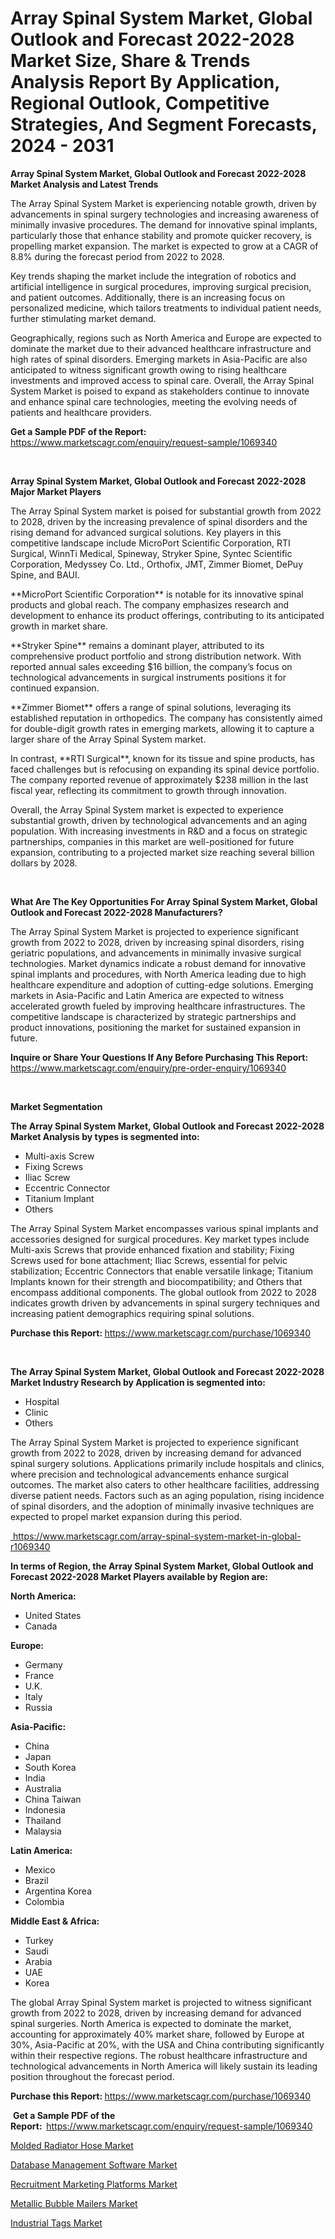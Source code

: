 <p><h1>Array Spinal System Market, Global Outlook and Forecast 2022-2028 Market Size, Share & Trends Analysis Report By Application, Regional Outlook, Competitive Strategies, And Segment Forecasts, 2024 - 2031</h1></p><p><strong>Array Spinal System Market, Global Outlook and Forecast 2022-2028 Market Analysis and Latest Trends</strong></p>
<p><p>The Array Spinal System Market is experiencing notable growth, driven by advancements in spinal surgery technologies and increasing awareness of minimally invasive procedures. The demand for innovative spinal implants, particularly those that enhance stability and promote quicker recovery, is propelling market expansion. The market is expected to grow at a CAGR of 8.8% during the forecast period from 2022 to 2028. </p><p>Key trends shaping the market include the integration of robotics and artificial intelligence in surgical procedures, improving surgical precision, and patient outcomes. Additionally, there is an increasing focus on personalized medicine, which tailors treatments to individual patient needs, further stimulating market demand. </p><p>Geographically, regions such as North America and Europe are expected to dominate the market due to their advanced healthcare infrastructure and high rates of spinal disorders. Emerging markets in Asia-Pacific are also anticipated to witness significant growth owing to rising healthcare investments and improved access to spinal care. Overall, the Array Spinal System Market is poised to expand as stakeholders continue to innovate and enhance spinal care technologies, meeting the evolving needs of patients and healthcare providers.</p></p>
<p><strong>Get a Sample PDF of the Report:&nbsp;</strong> <a href="https://www.marketscagr.com/enquiry/request-sample/1069340">https://www.marketscagr.com/enquiry/request-sample/1069340</a></p>
<p>&nbsp;</p>
<p><strong>Array Spinal System Market, Global Outlook and Forecast 2022-2028 Major Market Players</strong></p>
<p><p>The Array Spinal System market is poised for substantial growth from 2022 to 2028, driven by the increasing prevalence of spinal disorders and the rising demand for advanced surgical solutions. Key players in this competitive landscape include MicroPort Scientific Corporation, RTI Surgical, WinnTi Medical, Spineway, Stryker Spine, Syntec Scientific Corporation, Medyssey Co. Ltd., Orthofix, JMT, Zimmer Biomet, DePuy Spine, and BAUI.</p><p>**MicroPort Scientific Corporation** is notable for its innovative spinal products and global reach. The company emphasizes research and development to enhance its product offerings, contributing to its anticipated growth in market share.</p><p>**Stryker Spine** remains a dominant player, attributed to its comprehensive product portfolio and strong distribution network. With reported annual sales exceeding $16 billion, the company’s focus on technological advancements in surgical instruments positions it for continued expansion.</p><p>**Zimmer Biomet** offers a range of spinal solutions, leveraging its established reputation in orthopedics. The company has consistently aimed for double-digit growth rates in emerging markets, allowing it to capture a larger share of the Array Spinal System market.</p><p>In contrast, **RTI Surgical**, known for its tissue and spine products, has faced challenges but is refocusing on expanding its spinal device portfolio. The company reported revenue of approximately $238 million in the last fiscal year, reflecting its commitment to growth through innovation.</p><p>Overall, the Array Spinal System market is expected to experience substantial growth, driven by technological advancements and an aging population. With increasing investments in R&D and a focus on strategic partnerships, companies in this market are well-positioned for future expansion, contributing to a projected market size reaching several billion dollars by 2028.</p></p>
<p>&nbsp;</p>
<p><strong>What Are The Key Opportunities For Array Spinal System Market, Global Outlook and Forecast 2022-2028 Manufacturers?</strong></p>
<p><p>The Array Spinal System Market is projected to experience significant growth from 2022 to 2028, driven by increasing spinal disorders, rising geriatric populations, and advancements in minimally invasive surgical technologies. Market dynamics indicate a robust demand for innovative spinal implants and procedures, with North America leading due to high healthcare expenditure and adoption of cutting-edge solutions. Emerging markets in Asia-Pacific and Latin America are expected to witness accelerated growth fueled by improving healthcare infrastructures. The competitive landscape is characterized by strategic partnerships and product innovations, positioning the market for sustained expansion in future.</p></p>
<p><strong>Inquire or Share Your Questions If Any Before Purchasing This Report:</strong> <a href="https://www.marketscagr.com/enquiry/pre-order-enquiry/1069340">https://www.marketscagr.com/enquiry/pre-order-enquiry/1069340</a></p>
<p>&nbsp;</p>
<p><strong>Market Segmentation</strong></p>
<p><strong>The Array Spinal System Market, Global Outlook and Forecast 2022-2028 Market Analysis by types is segmented into:</strong></p>
<p><ul><li>Multi-axis Screw</li><li>Fixing Screws</li><li>Iliac Screw</li><li>Eccentric Connector</li><li>Titanium Implant</li><li>Others</li></ul></p>
<p><p>The Array Spinal System Market encompasses various spinal implants and accessories designed for surgical procedures. Key market types include Multi-axis Screws that provide enhanced fixation and stability; Fixing Screws used for bone attachment; Iliac Screws, essential for pelvic stabilization; Eccentric Connectors that enable versatile linkage; Titanium Implants known for their strength and biocompatibility; and Others that encompass additional components. The global outlook from 2022 to 2028 indicates growth driven by advancements in spinal surgery techniques and increasing patient demographics requiring spinal solutions.</p></p>
<p><strong>Purchase this Report:&nbsp;</strong><a href="https://www.marketscagr.com/purchase/1069340">https://www.marketscagr.com/purchase/1069340</a></p>
<p>&nbsp;</p>
<p><strong>The Array Spinal System Market, Global Outlook and Forecast 2022-2028 Market Industry Research by Application is segmented into:</strong></p>
<p><ul><li>Hospital</li><li>Clinic</li><li>Others</li></ul></p>
<p><p>The Array Spinal System Market is projected to experience significant growth from 2022 to 2028, driven by increasing demand for advanced spinal surgery solutions. Applications primarily include hospitals and clinics, where precision and technological advancements enhance surgical outcomes. The market also caters to other healthcare facilities, addressing diverse patient needs. Factors such as an aging population, rising incidence of spinal disorders, and the adoption of minimally invasive techniques are expected to propel market expansion during this period.</p></p>
<p><a href="https://www.marketscagr.com/array-spinal-system-market-in-global-r1069340">&nbsp;https://www.marketscagr.com/array-spinal-system-market-in-global-r1069340</a></p>
<p><strong>In terms of Region, the Array Spinal System Market, Global Outlook and Forecast 2022-2028 Market Players available by Region are:</strong></p>
<p>
    <p> <strong> North America: </strong>
        <ul>
            <li>United States</li>
            <li>Canada</li>
        </ul>
        </p> 
    <p> <strong> Europe: </strong>
        <ul>
            <li>Germany</li>
            <li>France</li>
            <li>U.K.</li>
            <li>Italy</li>
            <li>Russia</li>
        </ul>
        </p> 
    <p> <strong> Asia-Pacific: </strong>
        <ul>
            <li>China</li>
            <li>Japan</li>
            <li>South Korea</li>
            <li>India</li>
            <li>Australia</li>
            <li>China Taiwan</li>
            <li>Indonesia</li>
            <li>Thailand</li>
            <li>Malaysia</li>
        </ul>
        </p> 
    <p> <strong> Latin America: </strong>
        <ul>
            <li>Mexico</li>
            <li>Brazil</li>
            <li>Argentina Korea</li>
            <li>Colombia</li>
        </ul>
        </p> 
    <p> <strong> Middle East & Africa: </strong>
        <ul>
            <li>Turkey</li>
            <li>Saudi</li>
            <li>Arabia</li>
            <li>UAE</li>
            <li>Korea</li>
        </ul>
    </p>
    </p>
<p><p>The global Array Spinal System market is projected to witness significant growth from 2022 to 2028, driven by increasing demand for advanced spinal surgeries. North America is expected to dominate the market, accounting for approximately 40% market share, followed by Europe at 30%, Asia-Pacific at 20%, with the USA and China contributing significantly within their respective regions. The robust healthcare infrastructure and technological advancements in North America will likely sustain its leading position throughout the forecast period.</p></p>
<p><strong>Purchase this Report: </strong><a href="https://www.marketscagr.com/purchase/1069340">https://www.marketscagr.com/purchase/1069340</a></p>
<p>&nbsp;<strong>Get a Sample PDF of the Report:&nbsp;&nbsp;</strong><a href="https://www.marketscagr.com/enquiry/request-sample/1069340">https://www.marketscagr.com/enquiry/request-sample/1069340</a></p>
<p><strong></strong></p>
<p><p><a href="https://medium.com/@joshavis90/the-global-molded-radiator-hose-market-identifies-drivers-restraints-opportunities-and-trends-b0b54d060218">Molded Radiator Hose Market</a></p><p><a href="https://www.linkedin.com/pulse/insights-database-management-software-market-size-which-expanding-dtcdf?trackingId=%2FOg1k%2FD2QRuq0fM9O8OAmg%3D%3D">Database Management Software Market</a></p><p><a href="https://www.linkedin.com/pulse/how-recruitment-marketing-platforms-market-evolved-key-trends-sts3f?trackingId=VdBzEyCSQ2W5J3Bigc%2FciQ%3D%3D">Recruitment Marketing Platforms Market</a></p><p><a href="https://medium.com/@josefahauck/the-metallic-bubble-mailers-market-prioritizes-cost-control-and-efficiency-enhancement-3b847072ac5a">Metallic Bubble Mailers Market</a></p><p><a href="https://issuu.com/reportprime-2/docs/industrial-tags-market-size-2030.pp_eb5c126fca92c8">Industrial Tags Market</a></p></p>
